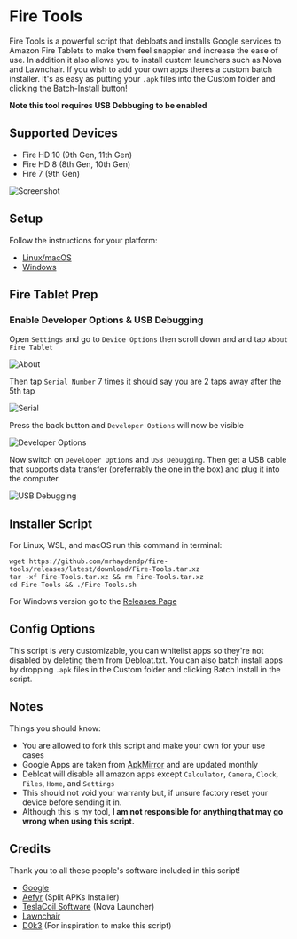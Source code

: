 # Fire Tools
Fire Tools is a powerful script that debloats and installs Google services to Amazon Fire Tablets to make them feel snappier and increase the ease of use. In addition it also allows you to install custom launchers such as Nova and Lawnchair. If you wish to add your own apps theres a custom batch installer. It's as easy as putting your `.apk` files into the Custom folder and clicking the Batch-Install button!

**Note this tool requires USB Debbuging to be enabled**

## Supported Devices
- Fire HD 10 (9th Gen, 11th Gen)
- Fire HD 8 (8th Gen, 10th Gen)
- Fire 7 (9th Gen)

![Screenshot](https://github.com/mrhaydendp/Fire-Tools/blob/Pictures/Fire-Tools.png)

## Setup
Follow the instructions for your platform:
- [Linux/macOS](https://github.com/mrhaydendp/Fire-Tools/blob/main/Linux-Instructions.md)
- [Windows](https://github.com/mrhaydendp/Fire-Tools/blob/main/Windows-Instructions.md)

## Fire Tablet Prep
### Enable Developer Options & USB Debugging
Open `Settings` and go to `Device Options` then scroll down and and tap `About Fire Tablet`

![About](https://github.com/mrhaydendp/Fire-Tools/blob/Pictures/About%20Fire%20Tablet.png)

Then tap `Serial Number` 7 times it should say you are 2 taps away after the 5th tap

![Serial](https://github.com/mrhaydendp/Fire-Tools/blob/Pictures/2%20Taps%20Away.png)

Press the back button and `Developer Options` will now be visible

![Developer Options](https://github.com/mrhaydendp/Fire-Tools/blob/Pictures/Developer%20Options.png)

Now switch on `Developer Options` and `USB Debugging`. Then get a USB cable that supports data transfer (preferrably the one in the box) and plug it into the computer.

![USB Debugging](https://github.com/mrhaydendp/Fire-Tools/blob/Pictures/USB%20Debugging.png)

## Installer Script
For Linux, WSL, and macOS run this command in terminal:
```
wget https://github.com/mrhaydendp/fire-tools/releases/latest/download/Fire-Tools.tar.xz
tar -xf Fire-Tools.tar.xz && rm Fire-Tools.tar.xz
cd Fire-Tools && ./Fire-Tools.sh
```
For Windows version go to the [Releases Page](https://github.com/mrhaydendp/Fire-Tools/releases)

## Config Options
This script is very customizable, you can whitelist apps so they're not disabled by deleting them from Debloat.txt.
You can also batch install apps by dropping `.apk` files in the Custom folder and clicking Batch Install in the script.

## Notes
Things you should know:
- You are allowed to fork this script and make your own for your use cases
- Google Apps are taken from [ApkMirror](https://www.apkmirror.com/) and are updated monthly
- Debloat will disable all amazon apps except `Calculator`, `Camera`, `Clock`, `Files`, `Home`, and `Settings`
- This should not void your warranty but, if unsure factory reset your device before sending it in.
- Although this is my tool, **I am not responsible for anything that may go wrong when using this script.**

## Credits
Thank you to all these people's software included in this script!
- [Google](https://www.android.com/)
- [Aefyr](https://github.com/Aefyr/SAI) (Split APKs Installer)
- [TeslaCoil Software](https://play.google.com/store/apps/developer?id=TeslaCoil%20Software&hl=en_US&gl=US) (Nova Launcher)
- [Lawnchair](https://github.com/LawnchairLauncher/Lawnchair)
- [D0k3](https://github.com/d0k3) (For inspiration to make this script)
